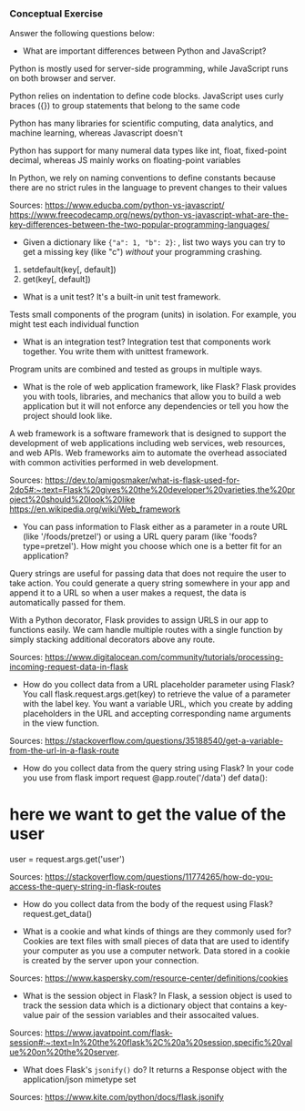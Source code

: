 ### Conceptual Exercise

Answer the following questions below:

- What are important differences between Python and JavaScript?

Python is mostly used for server-side programming, while JavaScript runs on both browser and server.

Python relies on indentation to define code blocks. JavaScript uses curly braces ({}) to group statements that belong to the same code

Python has many libraries for scientific computing, data analytics, and machine learning, whereas Javascript doesn't

Python has support for many numeral data types like int, float, fixed-point decimal, whereas JS mainly works on floating-point variables

In Python, we rely on naming conventions to define constants because there are no strict rules in the language to prevent changes to their values

Sources: https://www.educba.com/python-vs-javascript/
https://www.freecodecamp.org/news/python-vs-javascript-what-are-the-key-differences-between-the-two-popular-programming-languages/


- Given a dictionary like ``{"a": 1, "b": 2}``: , list two ways you
  can try to get a missing key (like "c") *without* your programming
  crashing.

1) setdefault(key[, default])
2) get(key[, default])

- What is a unit test?
It's a built-in unit test framework.

Tests small components of the program (units) in isolation. For example, you might test each individual function

- What is an integration test?
Integration test that components work together. You write them with unittest framework.

Program units are combined and tested as groups in multiple ways.

- What is the role of web application framework, like Flask?
Flask provides you with tools, libraries, and mechanics that allow you to build a web application but it will not enforce any dependencies or tell you how the project should look like.

A web framework is a software framework that is designed to support the development of web applications including web services, web resources, and web APIs. Web frameworks aim to automate the overhead associated with common activities performed in web development.

Sources: https://dev.to/amigosmaker/what-is-flask-used-for-2do5#:~:text=Flask%20gives%20the%20developer%20varieties,the%20project%20should%20look%20like
https://en.wikipedia.org/wiki/Web_framework

- You can pass information to Flask either as a parameter in a route URL
  (like '/foods/pretzel') or using a URL query param (like
  'foods?type=pretzel'). How might you choose which one is a better fit
  for an application?

Query strings are useful for passing data that does not require the user to take action. You could generate a query string somewhere in your app and append it to a URL so when a user makes a request, the data is automatically passed for them.

With a Python decorator, Flask provides to assign URLS in our app to functions easily. We cam handle multiple routes with a single function by simply stacking additional decorators above any route.

Sources: https://www.digitalocean.com/community/tutorials/processing-incoming-request-data-in-flask

- How do you collect data from a URL placeholder parameter using Flask?
You call flask.request.args.get(key) to retrieve the value of a parameter with the label key. You want a variable URL, which you create by adding <name> placeholders in the URL and accepting corresponding name arguments in the view function.

Sources: https://stackoverflow.com/questions/35188540/get-a-variable-from-the-url-in-a-flask-route

- How do you collect data from the query string using Flask?
In your code you use from flask import request
@app.route('/data')
def data():
# here we want to get the value of the user
  user = request.args.get('user')

  Sources: https://stackoverflow.com/questions/11774265/how-do-you-access-the-query-string-in-flask-routes

- How do you collect data from the body of the request using Flask?
request.get_data()

- What is a cookie and what kinds of things are they commonly used for?
Cookies are text files with small pieces of data that are used to identify your computer as you use a computer network. Data stored in a cookie is created by the server upon your connection.

Sources: https://www.kaspersky.com/resource-center/definitions/cookies

- What is the session object in Flask?
In Flask, a session object is used to track the session data which is a dictionary object that contains a key-value pair of the session variables and their assocaited values.

Sources: https://www.javatpoint.com/flask-session#:~:text=In%20the%20flask%2C%20a%20session,specific%20value%20on%20the%20server.


- What does Flask's `jsonify()` do?
It returns a Response object with the application/json mimetype set

Sources: https://www.kite.com/python/docs/flask.jsonify
